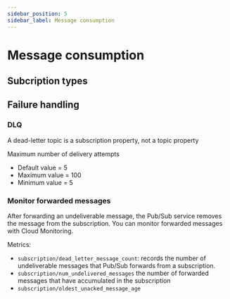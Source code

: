 ```yaml
---
sidebar_position: 5
sidebar_label: Message consumption
---
```


# Message consumption

## Subcription types

## Failure handling

### DLQ

A dead-letter topic is a subscription property, not a topic property

Maximum number of delivery attempts
  - Default value = 5
  - Maximum value = 100
  - Minimum value = 5

### Monitor forwarded messages

After forwarding an undeliverable message, the Pub/Sub service removes the message from the subscription. You can monitor forwarded messages with Cloud Monitoring.

Metrics:
- `subscription/dead_letter_message_count`: records the number of undeliverable messages that Pub/Sub forwards from a subscription.
- `subscription/num_undelivered_messages` the number of forwarded messages that have accumulated in the subscription 
- `subscription/oldest_unacked_message_age`